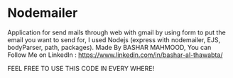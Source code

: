 # Nodemailer
Application for send mails through web with gmail by using form to put the email you want to send for, I used Nodejs (express with nodemailer, EJS, bodyParser, path,   packages).
Made By BASHAR MAHMOOD, You can Follow Me on LinkedIn : https://www.linkedin.com/in/bashar-al-thawabta/

FEEL FREE TO USE THIS CODE IN EVERY WHERE!
